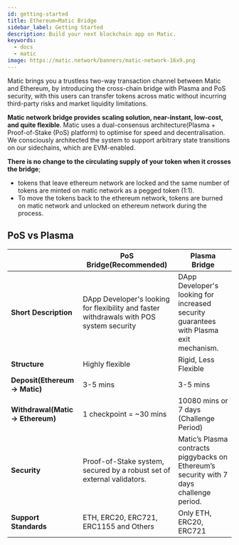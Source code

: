```yaml
---
id: getting-started
title: Ethereum↔Matic Bridge
sidebar_label: Getting Started
description: Build your next blockchain app on Matic.
keywords:
  - docs
  - matic
image: https://matic.network/banners/matic-network-16x9.png 
---
```


Matic brings you a trustless two-way transaction channel between Matic and Ethereum, by introducing the cross-chain bridge with Plasma and PoS security, with this users can transfer tokens across matic without incurring third-party risks and market liquidity limitations.

**Matic network bridge provides scaling solution, near-instant, low-cost, and quite flexible**. Matic uses a dual-consensus architecture(Plasma + Proof-of-Stake (PoS) platform) 
to optimise for speed and decentralisation. We consciously architected the system to support arbitrary state transitions on our sidechains, which are EVM-enabled. 

**There is no change to the circulating supply of your token when it crosses the bridge**;

- tokens that leave ethereum network are locked and the same number of tokens are minted on matic network as a pegged token (1:1).
- To move the tokens back to the ethereum network, tokens are burned on matic network and unlocked on ethereum network during the process.

## PoS vs Plasma

|                          | PoS Bridge(Recommended)                                                                                         | Plasma Bridge                                                                             |
|--------------------------------|---------------------------------------------------------------------------------------------|-------------------------------------------------------------------------------------------|
| **Short Description**              | DApp Developer's looking for flexibility and faster withdrawals with POS system security | DApp Developer's looking for increased security guarantees with Plasma exit mechanism\.   |
| **Structure**                       | Highly flexible                                                                             | Rigid, Less Flexible                                                             |
| **Deposit\(Ethereum → Matic\)**    | 3-5 mins                                                                                  | 3-5 mins                                                                                |
| **Withdrawal\(Matic → Ethereum\)** | 1 checkpoint = ~30 mins                                                                                   | 10080 mins or 7 days \(Challenge Period\)                                                 |
| **Security**                       | Proof\-of\-Stake system, secured by a robust set of external validators\.                 | Matic’s Plasma contracts piggybacks on Ethereum’s security with 7 days challenge period\. |
| **Support Standards**              | ETH, ERC20, ERC721, ERC1155 and Others                                                         | Only ETH, ERC20, ERC721                                                                      |

